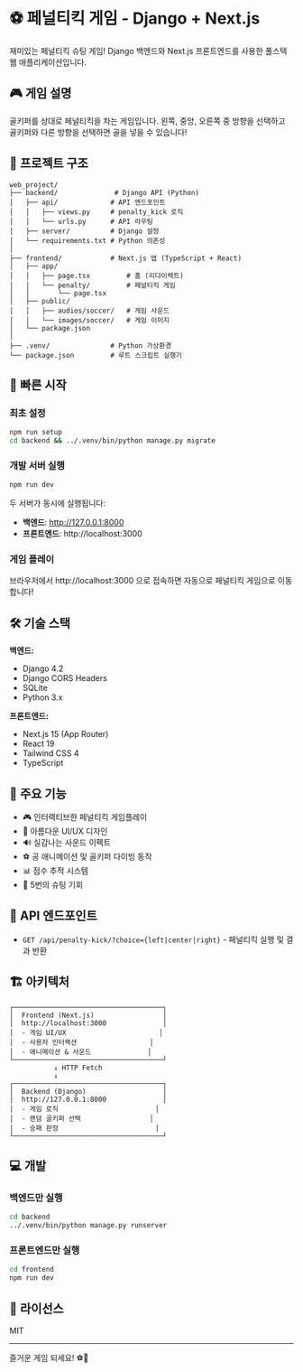 # ⚽ 페널티킥 게임 - Django + Next.js

재미있는 페널티킥 슈팅 게임! Django 백엔드와 Next.js 프론트엔드를 사용한 풀스택 웹 애플리케이션입니다.

## 🎮 게임 설명

골키퍼를 상대로 페널티킥을 차는 게임입니다. 왼쪽, 중앙, 오른쪽 중 방향을 선택하고 골키퍼와 다른 방향을 선택하면 골을 넣을 수 있습니다!

## 📁 프로젝트 구조

```
web_project/
├── backend/              # Django API (Python)
│   ├── api/             # API 엔드포인트
│   │   ├── views.py     # penalty_kick 로직
│   │   └── urls.py      # API 라우팅
│   ├── server/          # Django 설정
│   └── requirements.txt # Python 의존성
│
├── frontend/            # Next.js 앱 (TypeScript + React)
│   ├── app/
│   │   ├── page.tsx         # 홈 (리다이렉트)
│   │   └── penalty/         # 페널티킥 게임
│   │       └── page.tsx
│   ├── public/
│   │   ├── audios/soccer/   # 게임 사운드
│   │   └── images/soccer/   # 게임 이미지
│   └── package.json
│
├── .venv/               # Python 가상환경
└── package.json         # 루트 스크립트 실행기
```

## 🚀 빠른 시작

### 최초 설정

```bash
npm run setup
cd backend && ../.venv/bin/python manage.py migrate
```

### 개발 서버 실행

```bash
npm run dev
```

두 서버가 동시에 실행됩니다:
- **백엔드**: http://127.0.0.1:8000
- **프론트엔드**: http://localhost:3000

### 게임 플레이

브라우저에서 http://localhost:3000 으로 접속하면 자동으로 페널티킥 게임으로 이동합니다!

## 🛠️ 기술 스택

**백엔드:**
- Django 4.2
- Django CORS Headers
- SQLite
- Python 3.x

**프론트엔드:**
- Next.js 15 (App Router)
- React 19
- Tailwind CSS 4
- TypeScript

## 🎯 주요 기능

- 🎮 인터랙티브한 페널티킥 게임플레이
- 🎨 아름다운 UI/UX 디자인
- 🔊 실감나는 사운드 이펙트
- ⚽ 공 애니메이션 및 골키퍼 다이빙 동작
- 📊 점수 추적 시스템
- 🎯 5번의 슈팅 기회

## 📡 API 엔드포인트

- `GET /api/penalty-kick/?choice={left|center|right}` - 페널티킥 실행 및 결과 반환

## 🏗️ 아키텍처

```
┌─────────────────────────────────────┐
│  Frontend (Next.js)                 │
│  http://localhost:3000              │
│  - 게임 UI/UX                       │
│  - 사용자 인터랙션                  │
│  - 애니메이션 & 사운드              │
└─────────────────────────────────────┘
           ↓ HTTP Fetch
           ↓
┌─────────────────────────────────────┐
│  Backend (Django)                   │
│  http://127.0.0.1:8000              │
│  - 게임 로직                        │
│  - 랜덤 골키퍼 선택                 │
│  - 승패 판정                        │
└─────────────────────────────────────┘
```

## 💻 개발

### 백엔드만 실행
```bash
cd backend
../.venv/bin/python manage.py runserver
```

### 프론트엔드만 실행
```bash
cd frontend
npm run dev
```

## 📝 라이선스

MIT

---

즐거운 게임 되세요! ⚽🎉

